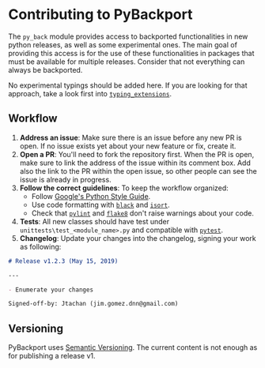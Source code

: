 # Contributing to PyBackport

The `py_back` module provides access to backported functionalities in new python releases, as well as some experimental ones.
The main goal of providing this access is for the use of these functionalities in packages that must be available for multiple releases.
Consider that not everything can always be backported.

No experimental typings should be added here. If you are looking for that approach, take a look first into [`typing_extensions`](https://github.com/python/typing_extensions).

## Workflow

1. **Address an issue**: Make sure there is an issue before any new PR is open. If no issue exists yet about your new feature or fix, create it.
2. **Open a PR**: You'll need to fork the repository first. When the PR is open, make sure to link the address of the issue within its comment box. Add also the link to the PR within the open issue, so other people can see the issue is already in progress.
3. **Follow the correct guidelines**: To keep the workflow organized:
    - Follow [Google's Python Style Guide](https://google.github.io/styleguide/pyguide.html).
    - Use code formatting with [`black`](https://pypi.org/project/black/) and [`isort`](https://pypi.org/project/isort/).
    - Check that [`pylint`](https://pypi.org/project/pylint/) and [`flake8`](https://pypi.org/project/flake8/) don't raise warnings about your code.
4. **Tests**: All new classes should have test under `unittests\test_<module_name>.py` and compatible with [`pytest`](https://pypi.org/project/pytest/).
5. **Changelog**: Update your changes into the changelog, signing your work as following:

```markdown
# Release v1.2.3 (May 15, 2019)

---

- Enumerate your changes

Signed-off-by: Jtachan (jim.gomez.dnn@gmail.com)
```

## Versioning

PyBackport uses [Semantic Versioning](https://semver.org/).
The current content is not enough as for publishing a release v1.
